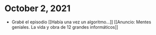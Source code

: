 # October 2, 2021

- Grabé el episodio [[Había una vez un algoritmo...]] [[Anuncio: Mentes geniales. La vida y obra de 12 grandes informáticos]]
